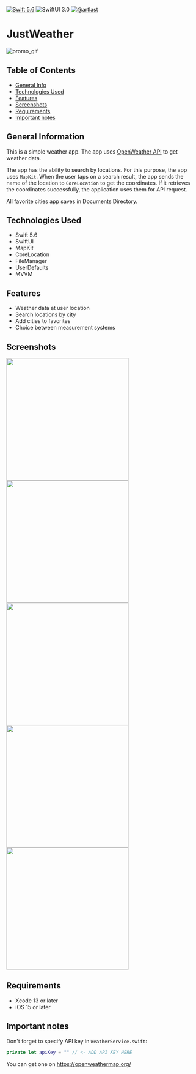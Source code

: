 [![Swift 5.6](https://img.shields.io/badge/Swift-5.6-red)](https://swift.org/download/)
![SwiftUI 3.0](https://img.shields.io/badge/SwiftUI-3.0-red)
[![@artlast](https://img.shields.io/badge/telegram-%40artlast-blue)](https://t.me/artlast)

# JustWeather
![promo_gif](https://user-images.githubusercontent.com/62947475/171035717-e0423a80-85dd-4645-ac1c-bc48de3785d4.gif)

## Table of Contents
* [General Info](#general-information)
* [Technologies Used](#technologies-used)
* [Features](#features)
* [Screenshots](#screenshots)
* [Requirements](#requirements)
* [Important notes](#important-notes)

## General Information
This is a simple weather app. The app uses [OpenWeather API](https://openweathermap.org/api/one-call-api#current) to get weather data.

The app has the ability to search by locations. For this purpose, the app uses `MapKit`. When the user taps on a search result, the app sends the name of the location to `CoreLocation` to get the coordinates. If it retrieves the coordinates successfully, the application uses them for API request.

All favorite cities app saves in Documents Directory.

## Technologies Used
* Swift 5.6
* SwiftUI
* MapKit
* CoreLocation
* FileManager
* UserDefaults
* MVVM

## Features
* Weather data at user location
* Search locations by city
* Add cities to favorites
* Choice between measurement systems

## Screenshots
<img src="https://user-images.githubusercontent.com/62947475/171035800-a9b28db9-2a5a-414c-a937-df754f8460a1.png" height="320"> <img src="https://user-images.githubusercontent.com/62947475/171035804-4a620d6b-be0c-4521-af62-73c57ff43ede.png" height="320"> <img src="https://user-images.githubusercontent.com/62947475/171035792-f79f9b49-a76e-47ff-8575-6ddd2a88295d.png" height="320"> <img src="https://user-images.githubusercontent.com/62947475/171035806-fdd33d10-0751-4217-8456-ede6af7d27c6.png" height="320"> <img src="https://user-images.githubusercontent.com/62947475/171035808-c29866cb-2ef9-45d7-b86e-d2120f662bba.png" height="320">

## Requirements
* Xcode 13 or later
* iOS 15 or later

## Important notes
Don't forget to specify API key in `WeatherService.swift`:

```swift
private let apiKey = "" // <- ADD API KEY HERE
```

You can get one on https://openweathermap.org/
